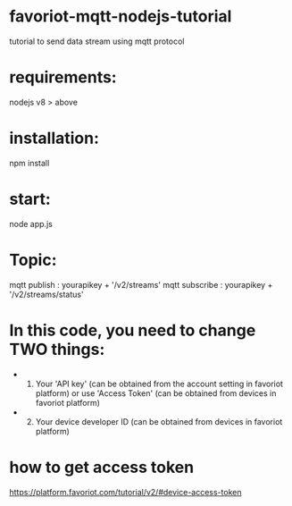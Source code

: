 # favoriot-mqtt-nodejs-tutorial
tutorial to send data stream using mqtt protocol

# requirements: 
  nodejs v8 > above

# installation:
  npm install

# start:
  node app.js
  
# Topic:
mqtt publish : yourapikey + '/v2/streams'
mqtt subscribe : yourapikey + '/v2/streams/status'
  
# In this code, you need to change TWO things:
 *    1. Your 'API key' (can be obtained from the account setting in favoriot platform) or use 'Access Token' (can be obtained from devices in favoriot platform)
 *    2. Your device developer ID (can be obtained from devices in favoriot platform)
 
 # how to get access token
 https://platform.favoriot.com/tutorial/v2/#device-access-token
 
